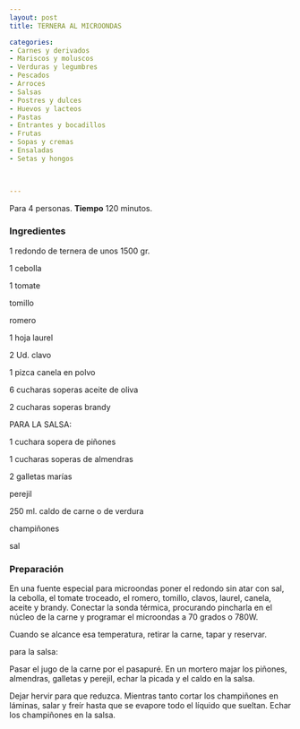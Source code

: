 ```yaml
---
layout: post
title: TERNERA AL MICROONDAS

categories:
- Carnes y derivados
- Mariscos y moluscos
- Verduras y legumbres
- Pescados
- Arroces
- Salsas
- Postres y dulces
- Huevos y lacteos
- Pastas
- Entrantes y bocadillos
- Frutas
- Sopas y cremas
- Ensaladas
- Setas y hongos
 


---
```


Para 4 personas.
<b>Tiempo</b> 120 minutos.

<h3>Ingredientes</h3>

1 redondo de ternera de unos 1500 gr.

1 cebolla

1 tomate

tomillo

romero

1 hoja laurel

2 Ud. clavo

1 pizca canela en polvo

6 cucharas soperas aceite de oliva

2 cucharas soperas brandy

PARA LA SALSA:

1 cuchara sopera de piñones

1 cucharas soperas de almendras

2 galletas marías

perejil

250 ml. caldo de carne o de verdura

champiñones

sal

<h3>Preparación</h3>

En una fuente especial para microondas poner el redondo sin atar con sal, la cebolla, el tomate troceado, el romero, tomillo, clavos, laurel, canela, aceite y brandy. Conectar la sonda térmica, procurando pincharla en el núcleo de la carne y programar el microondas a 70 grados o 780W.

Cuando se alcance esa temperatura, retirar la carne, tapar y reservar.

para la salsa:

Pasar el jugo de la carne por el pasapuré. En un mortero majar los piñones, almendras, galletas y perejil, echar la picada y el caldo en la salsa.

Dejar hervir para que reduzca. Mientras tanto cortar los champiñones en láminas, salar y freír hasta que se evapore todo el líquido que sueltan. Echar los champiñones en la salsa.

